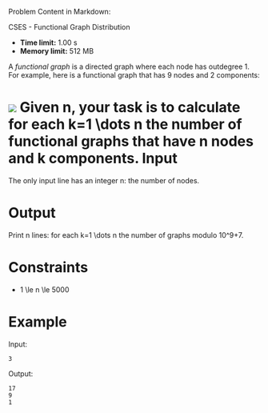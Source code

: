 Problem Content in Markdown:


CSES \- Functional Graph Distribution




* **Time limit:** 1\.00 s
* **Memory limit:** 512 MB




A *functional graph* is a directed graph where each node has outdegree 1. For example, here is a functional graph that has 9 nodes and 2 components:


![](/file/39a5e727e368197cdce7593736c5cfd1abf75b6439c0823e27c671ff10662377)
Given n, your task is to calculate for each k\=1 \\dots n the number of functional graphs that have n nodes and k components.
Input
=====


The only input line has an integer n: the number of nodes.


Output
======


Print n lines: for each k\=1 \\dots n the number of graphs modulo 10^9\+7.


Constraints
===========


* 1 \\le n \\le 5000


Example
=======


Input:



```
3

```

Output:



```
17
9
1

```
 
